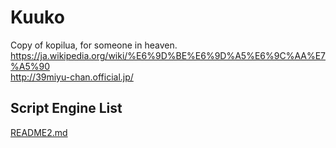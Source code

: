 # Kuuko
Copy of kopilua, for someone in heaven.  
https://ja.wikipedia.org/wiki/%E6%9D%BE%E6%9D%A5%E6%9C%AA%E7%A5%90  
http://39miyu-chan.official.jp/  

## Script Engine List    
[README2.md](README2.md)
